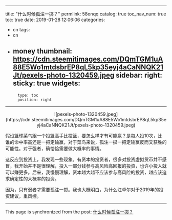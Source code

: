 
---
title: "什么时候孤注一掷？"
permlink: 58onqq
catalog: true
toc_nav_num: true
toc: true
date: 2019-01-28 12:06:06
categories:
- cn
tags:
- cn
- money
thumbnail: https://cdn.steemitimages.com/DQmTGM1uA88E5Wo1mtdsbrEP8qL5kp35eyj4aCaNNQK21Jt/pexels-photo-1320459.jpeg
sidebar:
    right:
        sticky: true
widgets:
    -
        type: toc
        position: right
---


<center>![pexels-photo-1320459.jpeg](https://cdn.steemitimages.com/DQmTGM1uA88E5Wo1mtdsbrEP8qL5kp35eyj4aCaNNQK21Jt/pexels-photo-1320459.jpeg)</center>

假设篮球菜鸟跟一个投篮高手比投篮，要怎么样才有可能赢？是每人投10次，比谁的命中率高还是一把定输赢，对于菜鸟来说，孤注一掷一把定输赢反而又获胜的可能性。对于强者，确恰恰需要做大概率的事情。

这反应到投资上，我发现一些现象。有资本的投资者，很多对投资虚拟货币并不感冒，我开始并不是很理解，投入一部分钱参与高风险高回报的投资，也许小投入就可以赚更多。后来，我慢慢理解，资本越大越不应该参与高风险的投资，越应该追求确定性的大概率的投资。

因为，只有弱者才需要孤注一掷。我也大概明白，为什么江卓尔对于2019年的投资建议，重风控。

- - -

This page is synchronized from the post: [什么时候孤注一掷？](https://steemit.com/@yellowbird/58onqq)
